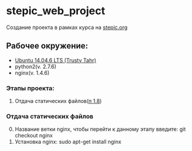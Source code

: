 # stepic_web_project
Создание проекта в рамках курса на [stepic.org](https://stepik.org/course/154)


## Рабочее окружение:
* [Ubuntu 14.04.6 LTS (Trusty Tahr)](http://releases.ubuntu.com/14.04/)
* python2(v. 2.7.6)
* nginx(v. 1.4.6)

### Этапы проекта:
1. Отдача статических файлов([п 1.8](https://stepik.org/lesson/14825/step/12?unit=4174))

### Отдача статических файлов
0. Название ветки nginx, чтобы перейти к данному этапу введите: git checkout nginx
1. Установка nginx: sudo apt-get install nginx
